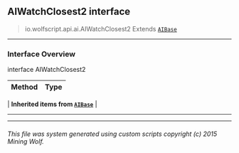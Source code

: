 ## AIWatchClosest2 __interface__

>io.wolfscript.api.ai.AIWatchClosest2
>Extends [`AIBase`](AIBase.md)

---

### Interface Overview

interface AIWatchClosest2

Method | Type   
--- | :--- 
 |
__Inherited items from [`AIBase`](AIBase.md)__ |





---



---


###### This file was system generated using custom scripts copyright (c) 2015 Mining Wolf.
	

